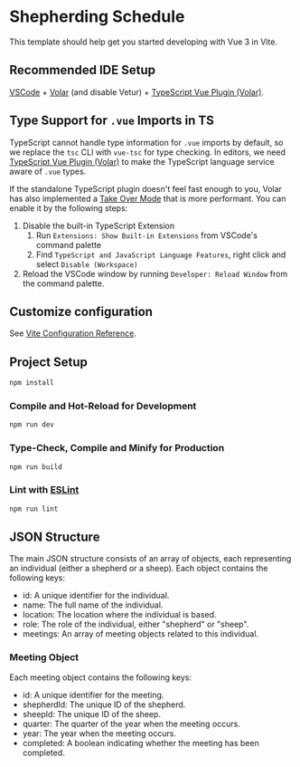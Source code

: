 # Shepherding Schedule

This template should help get you started developing with Vue 3 in Vite.

## Recommended IDE Setup

[VSCode](https://code.visualstudio.com/) + [Volar](https://marketplace.visualstudio.com/items?itemName=Vue.volar) (and disable Vetur) + [TypeScript Vue Plugin (Volar)](https://marketplace.visualstudio.com/items?itemName=Vue.vscode-typescript-vue-plugin).

## Type Support for `.vue` Imports in TS

TypeScript cannot handle type information for `.vue` imports by default, so we replace the `tsc` CLI with `vue-tsc` for type checking. In editors, we need [TypeScript Vue Plugin (Volar)](https://marketplace.visualstudio.com/items?itemName=Vue.vscode-typescript-vue-plugin) to make the TypeScript language service aware of `.vue` types.

If the standalone TypeScript plugin doesn't feel fast enough to you, Volar has also implemented a [Take Over Mode](https://github.com/johnsoncodehk/volar/discussions/471#discussioncomment-1361669) that is more performant. You can enable it by the following steps:

1. Disable the built-in TypeScript Extension
    1) Run `Extensions: Show Built-in Extensions` from VSCode's command palette
    2) Find `TypeScript and JavaScript Language Features`, right click and select `Disable (Workspace)`
2. Reload the VSCode window by running `Developer: Reload Window` from the command palette.

## Customize configuration

See [Vite Configuration Reference](https://vitejs.dev/config/).

## Project Setup

```sh
npm install
```

### Compile and Hot-Reload for Development

```sh
npm run dev
```

### Type-Check, Compile and Minify for Production

```sh
npm run build
```

### Lint with [ESLint](https://eslint.org/)

```sh
npm run lint
```

## JSON Structure

The main JSON structure consists of an array of objects, each representing an individual (either a shepherd or a sheep). Each object contains the following keys:

   - id: A unique identifier for the individual.
   - name: The full name of the individual.
   - location: The location where the individual is based.
   - role: The role of the individual, either "shepherd" or "sheep".
   - meetings: An array of meeting objects related to this individual.

### Meeting Object

Each meeting object contains the following keys:

   - id: A unique identifier for the meeting.
   - shepherdId: The unique ID of the shepherd.
   - sheepId: The unique ID of the sheep.
   - quarter: The quarter of the year when the meeting occurs.
   - year: The year when the meeting occurs.
   - completed: A boolean indicating whether the meeting has been completed.
